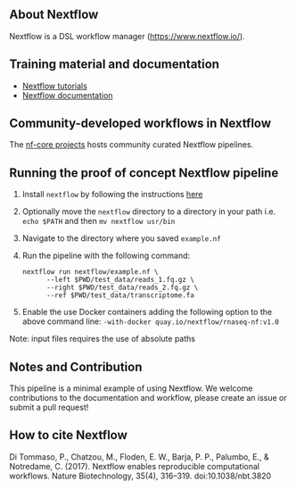 ## About Nextflow
Nextflow is a DSL workflow manager (https://www.nextflow.io/).

## Training material and documentation
- [Nextflow tutorials](https://nf-co.re/usage/nextflow)
- [Nextflow documentation](https://www.nextflow.io/docs/latest/index.html)

## Community-developed workflows in Nextflow
The [nf-core projects](https://nf-co.re/) hosts community curated Nextflow pipelines.

## Running the proof of concept Nextflow pipeline

1. Install `nextflow` by following the instructions [here](https://www.nextflow.io/)
2. Optionally move the `nextflow` directory to a directory in your path
   i.e.  `echo $PATH` and then `mv nextflow usr/bin`
3. Navigate to the directory where you saved `example.nf`
4. Run the pipeline with the following command:

      ```
      nextflow run nextflow/example.nf \
            --left $PWD/test_data/reads_1.fq.gz \
            --right $PWD/test_data/reads_2.fq.gz \
            --ref $PWD/test_data/transcriptome.fa
      ```
5. Enable the use Docker containers adding the following option to the above command line: `-with-docker quay.io/nextflow/rnaseq-nf:v1.0`

Note: input files requires the use of absolute paths

## Notes and Contribution
This pipeline is a minimal example of using Nextflow. We welcome contributions to the documentation and workflow, please create an issue or submit a pull request!

## How to cite Nextflow
Di Tommaso, P., Chatzou, M., Floden, E. W., Barja, P. P., Palumbo, E., & Notredame, C. (2017). Nextflow enables reproducible computational workflows. Nature Biotechnology, 35(4), 316–319. doi:10.1038/nbt.3820
